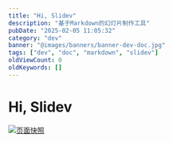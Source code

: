 ```yaml
---
title: "Hi, Slidev"
description: "基于Markdown的幻灯片制作工具"
pubDate: "2025-02-05 11:05:32"
category: "dev"
banner: "@images/banners/banner-dev-doc.jpg"
tags: ["dev", "doc", "markdown", "slidev"]
oldViewCount: 0
oldKeywords: []
---
```


# Hi, Slidev

[![页面快照](https://mini.s-shot.ru/1366x768/JPEG/1366/Z100/?https://nemossi.github.io/iknow.public/slides/hi-slidev/)](https://nemossi.github.io/iknow.public/slides/hi-slidev/)
